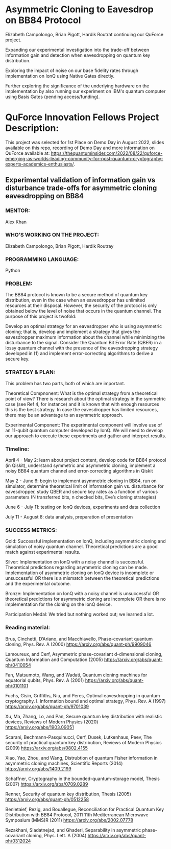 # Asymmetric Cloning to Eavesdrop on BB84 Protocol

Elizabeth Campolongo, Brian Pigott, Hardik Routrat continuing our QuForce project.

Expanding our experimental investigation into the trade-off between information gain and detection when eavesdropping on quantum key distribution.

Exploring the impact of noise on our base fidelity rates through implementation on IonQ using Native Gates directly.

Further exploring the significance of the underlying hardware on the implementation by also running our experiment on IBM's quantum computer using Basis Gates (pending access/funding).



# QuForce Innovation Fellows Project Description:
   
   This project was selected for 1st Place on Demo Day in August 2022, slides available on this repo, recording of Demo Day and more information on QuForce available at: https://thequantuminsider.com/2022/08/22/quforce-emerging-as-worlds-leading-community-for-post-quantum-cryptography-experts-academics-enthusiasts/.

## Experimental validation of information gain vs disturbance trade-offs for asymmetric cloning eavesdropping on BB84

### MENTOR: 
Alex Khan

### WHO’S WORKING ON THE PROJECT: 
Elizabeth Campolongo, Brian Pigott, Hardik Routray

### PROGRAMMING LANGUAGE: 
Python

### PROBLEM:  
The BB84 protocol is known to be a secure method of quantum key distribution, even in the case when an eavesdropper has unlimited resources at their disposal. However, the security of the protocol is only obtained below the level of noise that occurs in the quantum channel. The purpose of this project is twofold:

Develop an optimal strategy for an eavesdropper who is using asymmetric cloning; that is, develop and implement a strategy that gives the eavesdropper maximum information about the channel while minimizing the disturbance to the signal.
Consider the Quantum Bit Error Rate (QBER) in a lossy quantum channel with the presence of the eavesdropping strategy developed in (1) and implement error-correcting algorithms to derive a secure key. 

### STRATEGY & PLAN: 
This problem has two parts, both of which are important.

Theoretical Compnonent: What is the optimal strategy from a theoretical point of view? There is research about the optimal strategy in the symmetric case (see Ref 4, for instance) and it is known that with enough resources this is the best strategy. In case the eavesdropper has limited resources, there may be an advantage to an asymmetric approach. 

Experimental Component: The experimental component will involve use of an 11-qubit quantum computer developed by IonQ. We will need to develop our approach to execute these experiments and gather and interpret results.

### Timeline:
April 4 - May 2: learn about project content, develop code for BB84 protocol (in Qiskit), understand symmetric and asymmetric cloning, implement a noisy BB84 quantum channel and error-correcting algorithms in Qiskit 

May 2 - June 6: begin to implement asymmetric cloning in BB84, run on simulator, determine theoretical limit of information gain vs. disturbance for eavesdropper, study QBER and secure key rates as a function of various parameters (N transferred bits, n checked bits, Eve’s cloning strategies)

June 6 - July 11: testing on IonQ devices, experiments and data collection

July 11 - August 8: data analysis, preparation of presentation

### SUCCESS METRICS: 
Gold: Successful implementation on IonQ, including asymmetric cloning and simulation of noisy quantum channel. Theoretical predictions are a good match against experimental results.

Silver: Implementation on IonQ with a noisy channel is successful. Theoretical predictions regarding asymmetric cloning can be made. Implementation of asymmetric cloning on IonQ device is incomplete or unsuccessful OR there is a mismatch between the theoretical predictions and the experimental outcome.

Bronze: Implementation on IonQ with a noisy channel is unsuccessful OR theoretical predictions for asymmetric cloning are incomplete OR there is no implementation for the cloning on the IonQ device.

Participation Medal: We tried but nothing worked out; we learned a lot.

### Reading material:
Brus, Cinchetti, D’Ariano, and Macchiavello, Phase-covariant quantum cloning, Phys. Rev. A (2000) https://arxiv.org/abs/quant-ph/9909046

Lamoureux, and Cerf, Asymmetric phase-covariant d-dimensional cloning, Quantum Information and Computation (2005) https://arxiv.org/abs/quant-ph/0410054

Fan, Matsumoto, Wang, and Wadati, Quantum cloning machines for equatorial qubits, Phys. Rev. A (2001) https://arxiv.org/abs/quant-ph/0101101

Fuchs, Gisin, Griffiths, Niu, and Peres, Optimal eavesdropping in quantum cryptography. I. Information bound and optimal strategy, Phys. Rev. A (1997) https://arxiv.org/abs/quant-ph/9701039

Xu, Ma, Zhang, Lo, and Pan, Secure quantum key distribution with realistic devices, Reviews of Modern Physics (2020)  https://arxiv.org/abs/1903.09051 

Scarani, Bechmann-Pasquinucci, Cerf, Dusek, Lutkenhaus, Peev, The security of practical quantum key distribution, Reviews of Modern Physics (2009) https://arxiv.org/abs/0802.4155

Xiao, Yao, Zhou, and Wang, Distrubtion of quantum Fisher information in asymmetric cloning machines, Scientific Reports (2014) https://arxiv.org/abs/1409.2199

Schaffner, Cryptography in the bounded-quantum-storage model, Thesis (2007) https://arxiv.org/abs/0709.0289

Renner, Security of quantum key distribution, Thesis (2005) https://arxiv.org/abs/quant-ph/0512258 

Benletaief, Rezig, and Bouallegue, Reconciliation for Practical Quantum Key Distribution with BB84 Protocol, 2011 11th Mediterranean Microwave Symposium (MMS)R (2011) https://arxiv.org/abs/2002.07778

Rezakhani, Siadatnejad, and Ghaderi, Separability in asymmetric phase-covariant cloning, Phys. Lett. A (2004) https://arxiv.org/abs/quant-ph/0312024


